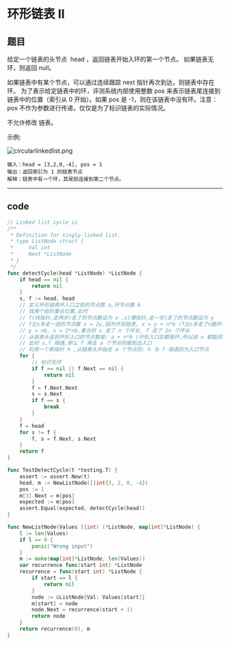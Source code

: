 # 环形链表 II

## 题目

给定一个链表的头节点  head ，返回链表开始入环的第一个节点。 如果链表无环，则返回 null。

如果链表中有某个节点，可以通过连续跟踪 next 指针再次到达，则链表中存在环。 为了表示给定链表中的环，评测系统内部使用整数 pos 来表示链表尾连接到链表中的位置（索引从 0 开始）。如果 pos 是 -1，则在该链表中没有环。注意：pos 不作为参数进行传递，仅仅是为了标识链表的实际情况。

不允许修改 链表。

示例:

![circularlinkedlist.png](https://s2.loli.net/2022/09/01/n6lRzx7dHv5fPJe.png)

```text
输入：head = [3,2,0,-4], pos = 1
输出：返回索引为 1 的链表节点
解释：链表中有一个环，其尾部连接到第二个节点。
```

---

## code

```go
// Linked list cycle ii
/**
 * Definition for singly-linked list.
 * type ListNode struct {
 *     Val int
 *     Next *ListNode
 * }
 */
func detectCycle(head *ListNode) *ListNode {
	if head == nil {
		return nil
	}
	s, f := head, head
	// 定义环形链表环入口之前的节点数 a,环节点数 b
	// 找两个指针重合位置,此时
	// f(快指针,走两步)走了的节点数设为 x ,s(慢指针,走一步)走了的节点数设为 y
	// f比s多走一倍的节点数 x = 2y,因为环状链表, x = y + n*b (f比s多走了n圈环才能相遇的)
	// y = nb, x = 2*nb,重合时 s 走了 n 个环长, f 走了 2n 个环长
	// 从链表头走到环形入口的节点数是: a + n*b (环形入口后都是环,所以绕 n 都能回入口)
	// 此时 s,f 相遇,那么 f 再走 a 个节点则能到达入口
	// 利用一个新指针 h ,从链表头开始走 a 个节点则: h 与 f 相遇则为入口节点
	for {
		// 标识无环
		if f == nil || f.Next == nil {
			return nil
		}
		f = f.Next.Next
		s = s.Next
		if f == s {
			break
		}
	}
	f = head
	for s != f {
		f, s = f.Next, s.Next
	}
	return f
}

func TestDetectCycle(t *testing.T) {
	assert := assert.New(t)
	head, m := NewListNode([]int{3, 2, 0, -4})
	pos := 1
	m[3].Next = m[pos]
	expected := m[pos]
	assert.Equal(expected, detectCycle(head))
}

func NewListNode(Values []int) (*ListNode, map[int]*ListNode) {
	l := len(Values)
	if l == 0 {
		panic("Wrong input")
	}
	m := make(map[int]*ListNode, len(Values))
	var recurrence func(start int) *ListNode
	recurrence = func(start int) *ListNode {
		if start == l {
			return nil
		}
		node := &ListNode{Val: Values[start]}
		m[start] = node
		node.Next = recurrence(start + 1)
		return node
	}
	return recurrence(0), m
}
```
